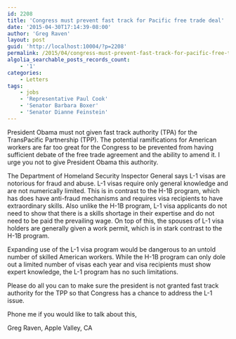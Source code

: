 ```yaml
---
id: 2208
title: 'Congress must prevent fast track for Pacific free trade deal'
date: '2015-04-30T17:14:39-08:00'
author: 'Greg Raven'
layout: post
guid: 'http://localhost:10004/?p=2208'
permalink: /2015/04/congress-must-prevent-fast-track-for-pacific-free-trade-deal/
algolia_searchable_posts_records_count:
    - '1'
categories:
    - Letters
tags:
    - jobs
    - 'Representative Paul Cook'
    - 'Senator Barbara Boxer'
    - 'Senator Dianne Feinstein'
---
```


President Obama must not given fast track authority (TPA) for the TransPacific Partnership (TPP). The potential ramifications for American workers are far too great for the Congress to be prevented from having sufficient debate of the free trade agreement and the ability to amend it. I urge you not to give President Obama this authority.

The Department of Homeland Security Inspector General says L-1 visas are notorious for fraud and abuse. L-1 visas require only general knowledge and are not numerically limited. This is in contrast to the H-1B program, which has does have anti-fraud mechanisms and requires visa recipients to have extraordinary skills. Also unlike the H-1B program, L-1 visa applicants do not need to show that there is a skills shortage in their expertise and do not need to be paid the prevailing wage. On top of this, the spouses of L-1 visa holders are generally given a work permit, which is in stark contrast to the H-1B program.

Expanding use of the L-1 visa program would be dangerous to an untold number of skilled American workers. While the H-1B program can only dole out a limited number of visas each year and visa recipients must show expert knowledge, the L-1 program has no such limitations.

Please do all you can to make sure the president is not granted fast track authority for the TPP so that Congress has a chance to address the L-1 issue.

Phone me if you would like to talk about this,

Greg Raven, Apple Valley, CA